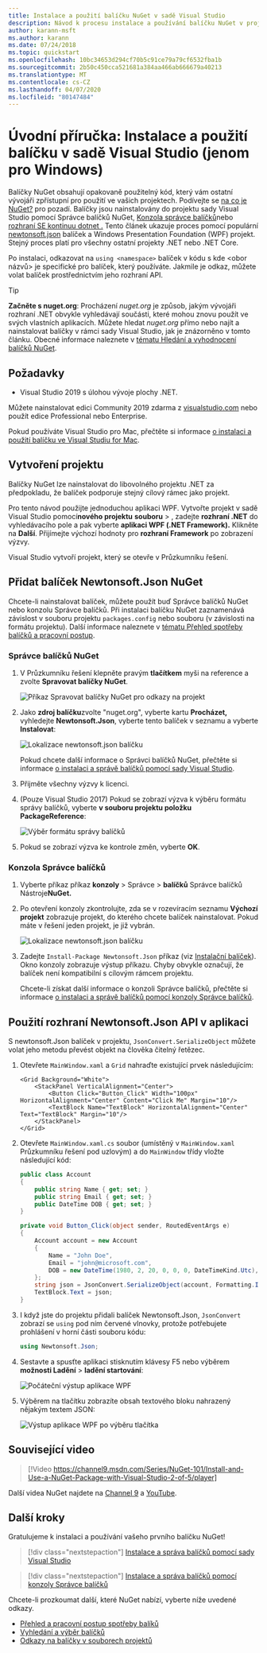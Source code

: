 ```yaml
---
title: Instalace a použití balíčku NuGet v sadě Visual Studio
description: Návod k procesu instalace a používání balíčku NuGet v projektu sady Visual Studio.
author: karann-msft
ms.author: karann
ms.date: 07/24/2018
ms.topic: quickstart
ms.openlocfilehash: 10bc34653d294cf70b5c91ce79a79cf6532fba1b
ms.sourcegitcommit: 2b50c450cca521681a384aa466ab666679a40213
ms.translationtype: MT
ms.contentlocale: cs-CZ
ms.lasthandoff: 04/07/2020
ms.locfileid: "80147484"
---
```

# <a name="quickstart-install-and-use-a-package-in-visual-studio-windows-only"></a>Úvodní příručka: Instalace a použití balíčku v sadě Visual Studio (jenom pro Windows)

Balíčky NuGet obsahují opakovaně použitelný kód, který vám ostatní vývojáři zpřístupní pro použití ve vašich projektech. Podívejte se [na co je NuGet?](../What-is-NuGet.md) pro pozadí. Balíčky jsou nainstalovány do projektu sady Visual Studio pomocí Správce balíčků NuGet, [Konzola správce balíčků](../consume-packages/install-use-packages-powershell)nebo [rozhraní SE kontinuu dotnet .](install-and-use-a-package-using-the-dotnet-cli.md) Tento článek ukazuje proces pomocí populární [newtonsoft.json](https://www.nuget.org/packages/Newtonsoft.Json/) balíček a Windows Presentation Foundation (WPF) projekt. Stejný proces platí pro všechny ostatní projekty .NET nebo .NET Core.

Po instalaci, odkazovat na `using <namespace>` balíček v kódu s kde \<obor názvů\> je specifické pro balíček, který používáte. Jakmile je odkaz, můžete volat balíček prostřednictvím jeho rozhraní API.

> [!Tip]
> **Začněte s nuget.org**: Procházení *nuget.org* je způsob, jakým vývojáři rozhraní .NET obvykle vyhledávají součásti, které mohou znovu použít ve svých vlastních aplikacích. Můžete hledat *nuget.org* přímo nebo najít a nainstalovat balíčky v rámci sady Visual Studio, jak je znázorněno v tomto článku. Obecné informace naleznete v [tématu Hledání a vyhodnocení balíčků NuGet](../consume-packages/finding-and-choosing-packages.md).

## <a name="prerequisites"></a>Požadavky

- Visual Studio 2019 s úlohou vývoje plochy .NET.

Můžete nainstalovat edici Community 2019 zdarma z [visualstudio.com](https://www.visualstudio.com/) nebo použít edice Professional nebo Enterprise.

Pokud používáte Visual Studio pro Mac, přečtěte si informace [o instalaci a použití balíčku ve Visual Studiu for Mac](install-and-use-a-package-in-visual-studio-mac.md).

## <a name="create-a-project"></a>Vytvoření projektu

Balíčky NuGet lze nainstalovat do libovolného projektu .NET za předpokladu, že balíček podporuje stejný cílový rámec jako projekt.

Pro tento návod použijte jednoduchou aplikaci WPF. Vytvořte projekt v sadě Visual Studio pomocí**nového projektu** **souboru** > , zadejte **rozhraní .NET** do vyhledávacího pole a pak vyberte **aplikaci WPF (.NET Framework).** Klikněte na **Další**. Přijímejte výchozí hodnoty pro **rozhraní Framework** po zobrazení výzvy.

Visual Studio vytvoří projekt, který se otevře v Průzkumníku řešení.

## <a name="add-the-newtonsoftjson-nuget-package"></a>Přidat balíček Newtonsoft.Json NuGet

Chcete-li nainstalovat balíček, můžete použít buď Správce balíčků NuGet nebo konzolu Správce balíčků. Při instalaci balíčku NuGet zaznamenává závislost v souboru projektu `packages.config` nebo souboru (v závislosti na formátu projektu). Další informace naleznete v [tématu Přehled spotřeby balíčků a pracovní postup](../consume-packages/Overview-and-Workflow.md).

### <a name="nuget-package-manager"></a>Správce balíčků NuGet

1. V Průzkumníku řešení klepněte pravým **tlačítkem** myši na reference a zvolte **Spravovat balíčky NuGet**.

    ![Příkaz Spravovat balíčky NuGet pro odkazy na projekt](media/QS_Use-02-ManageNuGetPackages.png)

1. Jako **zdroj balíčku**zvolte "nuget.org", vyberte kartu **Procházet,** vyhledejte **Newtonsoft.Json**, vyberte tento balíček v seznamu a vyberte **Instalovat**:

    ![Lokalizace newtonsoft.json balíčku](media/QS_Use-03-NewtonsoftJson.png)

    Pokud chcete další informace o Správci balíčků NuGet, přečtěte si informace [o instalaci a správě balíčků pomocí sady Visual Studio](../consume-packages/install-use-packages-visual-studio.md).

1. Přijměte všechny výzvy k licenci.

1. (Pouze Visual Studio 2017) Pokud se zobrazí výzva k výběru formátu správy balíčků, vyberte **v souboru projektu položku PackageReference**:

    ![Výběr formátu správy balíčků](media/QS_Use-03b-SelectFormat.png)

1. Pokud se zobrazí výzva ke kontrole změn, vyberte **OK**.

### <a name="package-manager-console"></a>Konzola Správce balíčků

1. Vyberte příkaz příkaz **konzoly** > Správce > **balíčků** Správce balíčků Nástroje**NuGet.**

1. Po otevření konzoly zkontrolujte, zda se v rozevíracím seznamu **Výchozí projekt** zobrazuje projekt, do kterého chcete balíček nainstalovat. Pokud máte v řešení jeden projekt, je již vybrán.

    ![Lokalizace newtonsoft.json balíčku](media/QS_Use-08-Console1.png)

1. Zadejte `Install-Package Newtonsoft.Json` příkaz (viz [Instalační balíček](../reference/ps-reference/ps-ref-install-package.md)). Okno konzoly zobrazuje výstup příkazu. Chyby obvykle označují, že balíček není kompatibilní s cílovým rámcem projektu.

   Chcete-li získat další informace o konzoli Správce balíčků, přečtěte si informace [o instalaci a správě balíčků pomocí konzoly Správce balíčků](../consume-packages/install-use-packages-powershell.md).

## <a name="use-the-newtonsoftjson-api-in-the-app"></a>Použití rozhraní Newtonsoft.Json API v aplikaci

S newtonsoft.Json balíček v projektu, `JsonConvert.SerializeObject` můžete volat jeho metodu převést objekt na člověka čitelný řetězec.

1. Otevřete `MainWindow.xaml` a `Grid` nahraďte existující prvek následujícím:

    ```xaml
    <Grid Background="White">
        <StackPanel VerticalAlignment="Center">
            <Button Click="Button_Click" Width="100px" HorizontalAlignment="Center" Content="Click Me" Margin="10"/>
            <TextBlock Name="TextBlock" HorizontalAlignment="Center" Text="TextBlock" Margin="10"/>
        </StackPanel>
    </Grid>
    ```

1. Otevřete `MainWindow.xaml.cs` soubor (umístěný v `MainWindow.xaml` Průzkumníku řešení pod uzlovým) a do `MainWindow` třídy vložte následující kód:

    ```cs
    public class Account
    {
        public string Name { get; set; }
        public string Email { get; set; }
        public DateTime DOB { get; set; }
    }

    private void Button_Click(object sender, RoutedEventArgs e)
    {
        Account account = new Account
        {
            Name = "John Doe",
            Email = "john@microsoft.com",
            DOB = new DateTime(1980, 2, 20, 0, 0, 0, DateTimeKind.Utc),
        };
        string json = JsonConvert.SerializeObject(account, Formatting.Indented);
        TextBlock.Text = json;
    }
    ```

1. I když jste do projektu přidali balíček Newtonsoft.Json, `JsonConvert` zobrazí se `using` pod ním červené vlnovky, protože potřebujete prohlášení v horní části souboru kódu:

    ```cs
    using Newtonsoft.Json;
    ```

1. Sestavte a spusťte aplikaci stisknutím klávesy F5 nebo výběrem **možnosti Ladění** > **ladění startování**:

    ![Počáteční výstup aplikace WPF](media/QS_Use-06-AppStart.png)

1. Výběrem na tlačítku zobrazíte obsah textového bloku nahrazený nějakým textem JSON:

    ![Výstup aplikace WPF po výběru tlačítka](media/QS_Use-07-AppEnd.png)

## <a name="related-video"></a>Související video

> [!Video https://channel9.msdn.com/Series/NuGet-101/Install-and-Use-a-NuGet-Package-with-Visual-Studio-2-of-5/player]

Další videa NuGet najdete na [Channel 9](https://channel9.msdn.com/Series/NuGet-101) a [YouTube](https://www.youtube.com/playlist?list=PLdo4fOcmZ0oVLvfkFk8O9h6v2Dcdh2bh_).

## <a name="next-steps"></a>Další kroky

Gratulujeme k instalaci a používání vašeho prvního balíčku NuGet!

> [!div class="nextstepaction"]
> [Instalace a správa balíčků pomocí sady Visual Studio](../consume-packages/install-use-packages-visual-studio.md)

> [!div class="nextstepaction"]
> [Instalace a správa balíčků pomocí konzoly Správce balíčků](../consume-packages/install-use-packages-powershell.md)

Chcete-li prozkoumat další, které NuGet nabízí, vyberte níže uvedené odkazy.

- [Přehled a pracovní postup spotřeby balíků](../consume-packages/overview-and-workflow.md)
- [Vyhledání a výběr balíčků](../consume-packages/finding-and-choosing-packages.md)
- [Odkazy na balíčky v souborech projektů](../consume-packages/package-references-in-project-files.md)
